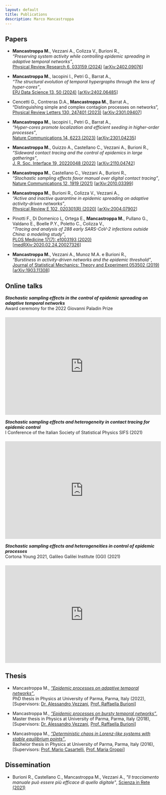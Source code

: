 ```yaml
---
layout: default
title: Publications
description: Marco Mancastroppa
---
```

<style>
.video-container {
            display: flex;
            justify-content: center; /* Centers the video horizontally */
            margin-top: 20px;
        }
</style>
<head>
    <link rel="stylesheet" href="https://cdnjs.cloudflare.com/ajax/libs/font-awesome/6.5.2/css/all.min.css">
</head>

<a href="https://scholar.google.com/citations?user=4UKBmnoAAAAJ&hl=en" target="_blank"><i class="fa-solid fa-graduation-cap fa-2x"></i></a>
<a href="https://orcid.org/0000-0002-7344-7992" target="_blank"><i class="fa-brands fa-orcid fa-2x"></i></a>

## Papers
*	**Mancastroppa M.**, Vezzani A., Colizza V., Burioni R.,<br />
_“Preserving system activity while controlling epidemic spreading in adaptive temporal networks”_,<br />
[Physical Review Research 6, 033159 (2024)](https://doi.org/10.1103/PhysRevResearch.6.033159) [[arXiv:2402.09076](https://arxiv.org/abs/2402.09076)]

*	**Mancastroppa M.**, Iacopini I., Petri G., Barrat A.,<br />
_“The structural evolution of temporal hypergraphs through the lens of hyper-cores”_,<br />
[EPJ Data Science 13, 50 (2024)](https://doi.org/10.1140/epjds/s13688-024-00490-1) [[arXiv:2402.06485](https://arxiv.org/abs/2402.06485)]

*	Cencetti G., Contreras D.A., **Mancastroppa M.**, Barrat A.,<br />
“Distinguishing simple and complex contagion processes on networks”,<br />
[Physical Review Letters 130, 247401 (2023)](https://doi.org/10.1103/PhysRevLett.130.247401) [[arXiv:2301.09407](https://arxiv.org/abs/2301.09407)]

* **Mancastroppa M.**, Iacopini I., Petri G., Barrat A.,<br />
_“Hyper-cores promote localization and efficient seeding in higher-order processes”_,<br />
[Nature Communications 14, 6223 (2023)](https://doi.org/10.1038/s41467-023-41887-2) [[arXiv:2301.04235](https://arxiv.org/abs/2301.04235)]

* **Mancastroppa M.**, Guizzo A., Castellano C., Vezzani A., Burioni R.,<br />
_“Sideward contact tracing and the control of epidemics in large gatherings”_,<br />
[J. R. Soc. Interface 19, 20220048 (2022)](https://doi.org/10.1098/rsif.2022.0048) [[arXiv:2110.04742](https://arxiv.org/abs/2110.04742)]

* **Mancastroppa M.**, Castellano C., Vezzani A., Burioni R.,<br />
_“Stochastic sampling effects favor manual over digital contact tracing”_,<br />
[Nature Communications 12, 1919 (2021)](https://doi.org/10.1038/s41467-021-22082-7) [[arXiv:2010.03399](https://arxiv.org/abs/2010.03399)]

* **Mancastroppa M.**, Burioni R., Colizza V., Vezzani A.,<br />
_“Active and inactive quarantine in epidemic spreading on adaptive activity-driven networks”_,<br />
[Physical Review E 102, 020301(R) (2020)](https://doi.org/10.1103/PhysRevE.102.020301) [[arXiv:2004.07902](https://arxiv.org/abs/2004.07902)]

* Pinotti F., Di Domenico L, Ortega E., **Mancastroppa M.**, Pullano G., Valdano E., Boelle P.Y., Poletto C., Colizza V.,<br />
_“Tracing and analysis of 288 early SARS-CoV-2 infections outside China: a modeling study”_,<br />
[PLOS Medicine 17(7): e1003193 (2020)](https://doi.org/10.1371/journal.pmed.1003193) [[medRXiv:2020.02.24.20027326](https://doi.org/10.1101/2020.02.24.20027326)]

* **Mancastroppa M.**, Vezzani A., Munoz M.A. e Burioni R.,<br />
_“Burstiness in activity-driven networks and the epidemic threshold”_,<br />
[Journal of Statistical Mechanics: Theory and Experiment 053502 (2019)](https://doi.org/10.1088/1742-5468/ab16c4) [[arXiv:1903.11308](https://arxiv.org/abs/1903.11308)]

## Online talks
<b><i>Stochastic sampling effects in the control of epidemic spreading on adaptive temporal networks</i></b><br>
Award ceremony for the 2022 Giovanni Paladin Prize <br>
<div class="video-container">
    <iframe width="560" height="315" src="https://www.youtube.com/embed/mpHTxUkirFg?si=HnsQsY8uXPTZj3VW" title="YouTube video player" frameborder="0" allow="accelerometer; autoplay; clipboard-write; encrypted-media; gyroscope; picture-in-picture; web-share" referrerpolicy="strict-origin-when-cross-origin" allowfullscreen></iframe>
</div>

<b><i>Stochastic sampling effects and heterogeneity in contact tracing for epidemic control</i></b><br>
I Conference of the Italian Society of Statistical Physics SIFS (2021) <br>
<div class="video-container">
    <iframe width="560" height="315" src="https://www.youtube.com/embed/Z2hywrZOHMI?si=Qlnvr0OyhGisiRtg" title="YouTube video player" frameborder="0" allow="accelerometer; autoplay; clipboard-write; encrypted-media; gyroscope; picture-in-picture; web-share" referrerpolicy="strict-origin-when-cross-origin" allowfullscreen></iframe>
</div>

<b><i>Stochastic sampling effects and heterogeneities in control of epidemic processes</i></b><br>
Cortona Young 2021, Galileo Galilei Institute (GGI) (2021)<br>
<div class="video-container">
    <iframe width="560" height="315" src="https://www.youtube.com/embed/Cp3IGcufoCQ?si=0doE1ROq5BtGQD2b" title="YouTube video player" frameborder="0" allow="accelerometer; autoplay; clipboard-write; encrypted-media; gyroscope; picture-in-picture; web-share" referrerpolicy="strict-origin-when-cross-origin" allowfullscreen></iframe>
</div>

## Thesis
*   Mancastroppa M., [_“Epidemic processes on adaptive temporal networks”_](https://www.repository.unipr.it/bitstream/1889/4819/5/PhD_thesis_MancastroppaMarco_rev.pdf),<br />
PhD thesis in Physics at University of Parma, Parma, Italy (2022),<br />
[Supervisors: [Dr. Alessandro Vezzani](https://scholar.google.it/citations?user=Z7zwwb8AAAAJ&hl=it), [Prof. Raffaella Burioni](https://personale.unipr.it/en/ugovdocenti/person/18825)]

*   Mancastroppa M., [_“Epidemic processes on bursty temporal networks”_](),<br />
Master thesis in Physics at University of Parma, Parma, Italy (2018),<br />
[Supervisors: [Dr. Alessandro Vezzani](https://scholar.google.it/citations?user=Z7zwwb8AAAAJ&hl=it), [Prof. Raffaella Burioni](https://personale.unipr.it/en/ugovdocenti/person/18825)]

*   Mancastroppa M., [_“Deterministic chaos in Lorenz-like systems with stable equilibrium points”_](),<br />
Bachelor thesis in Physics at University of Parma, Parma, Italy (2016),<br />
[Supervisors: [Prof. Mario Casartelli](https://www.researchgate.net/profile/Mario_Casartelli), [Prof. Maria Groppi](https://personale.unipr.it/en/ugovdocenti/person/19524)]
    
## Dissemination
*  Burioni R., Castellano C., Mancastroppa M., Vezzani A., _"Il tracciamento manuale può essere più efficace di quello digitale"_, [Scienza in Rete (2021)](https://www.scienzainrete.it/articolo/tracciamento-manuale-può-essere-più-efficace-di-quello-digitale/raffaella-burioni-claudio) 
